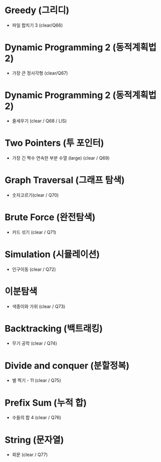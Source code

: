 
# Greedy (그리디)
- 파일 합치기 3 (clear/Q66) 

# Dynamic Programming 2 (동적계획법 2)
- 가장 큰 정사각형 (clear/Q67)

# Dynamic Programming 2 (동적계획법 2)
- 줄세우기 (clear / Q68 / LIS)

# Two Pointers (투 포인터)
- 가장 긴 짝수 연속한 부분 수열 (large) (clear / Q69)

# Graph Traversal (그래프 탐색)
- 숫자고르기(clear / Q70)

# Brute Force (완전탐색)
- 카드 섞기 (clear / Q71)

# Simulation (시뮬레이션)
- 인구이동 (clear / Q72)

# 이분탐색
- 색종이와 가위 (clear / Q73)

# Backtracking (백트래킹)
- 무기 공학 (clear / Q74)

# Divide and conquer (분할정복)
- 별 찍기 - 11 (clear / Q75)

# Prefix Sum (누적 합)
- 수들의 합 4 (clear / Q76)

# String (문자열)
- 회문 (clear / Q77)